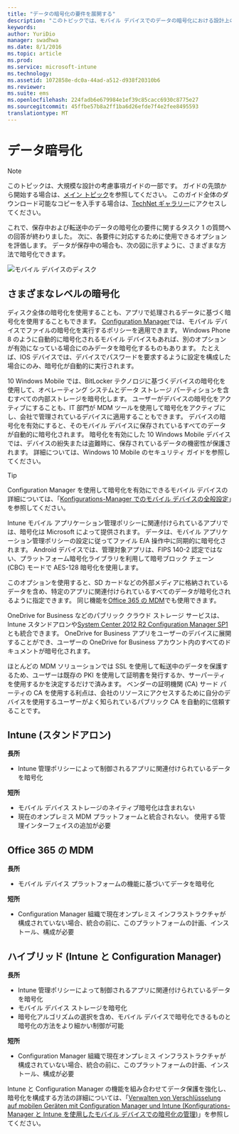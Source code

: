 ```yaml
---
title: "データの暗号化の要件を展開する"
description: "このトピックでは、モバイル デバイスでのデータの暗号化における設計上の考慮事項を説明します。 このトピックは、モバイル デバイス管理の設計上の考慮事項に関する一連の記事を構成するものです。"
keywords: 
author: YuriDio
manager: swadhwa
ms.date: 8/1/2016
ms.topic: article
ms.prod: 
ms.service: microsoft-intune
ms.technology: 
ms.assetid: 1072858e-dc0a-44ad-a512-d938f20310b6
ms.reviewer: 
ms.suite: ems
ms.openlocfilehash: 224fadb6e679984e1ef39c85cacc6930c8775e27
ms.sourcegitcommit: 45ffbe57b8a2ff1ba6d26efde7f4e2fee8495593
translationtype: MT
---
```

# <a name=""></a>データ暗号化

>[!NOTE]
>このトピックは、大規模な設計の考慮事項ガイドの一部です。 ガイドの先頭から開始する場合は、[メイン トピック](mdm-design-considerations-guide.md)を参照してください。 このガイド全体のダウンロード可能なコピーを入手する場合は、[TechNet ギャラリー](https://gallery.technet.microsoft.com/Mobile-Device-Management-7d401582)にアクセスしてください。

これで、保存中および転送中のデータの暗号化の要件に関するタスク 1 の質問への回答が終わりました。 次に、各要件に対応するために使用できるオプションを評価します。 データが保存中の場合も、次の図に示すように、さまざまな方法で暗号化できます。

![モバイル デバイスのディスク](./media/MDM_Figure_09.png)

## <a name=""></a>さまざまなレベルの暗号化

ディスク全体の暗号化を使用することも、アプリで処理されるデータに基づく暗号化を使用することもできます。             [Configuration Manager](https://technet.microsoft.com/library/dn919655.aspx)では、モバイル デバイスでファイルの暗号化を実行するポリシーを適用できます。 Windows Phone 8 のように自動的に暗号化されるモバイル デバイスもあれば、別のオプションが有効になっている場合にのみデータを暗号化するものもあります。 たとえば、IOS デバイスでは、デバイスでパスワードを要求するように設定を構成した場合にのみ、暗号化が自動的に実行されます。 

10 Windows Mobile では、BitLocker テクノロジに基づくデバイスの暗号化を使用して、オペレーティング システムとデータ ストレージ パーティションを含むすべての内部ストレージを暗号化します。 ユーザーがデバイスの暗号化をアクティブにすることも、IT 部門が MDM ツールを使用して暗号化をアクティブにし、会社で管理されているデバイスに適用することもできます。 デバイスの暗号化を有効にすると、そのモバイル デバイスに保存されているすべてのデータが自動的に暗号化されます。 暗号化を有効にした 10 Windows Mobile デバイスでは、デバイスの紛失または盗難時に、保存されているデータの機密性が保護されます。 詳細については、Windows 10 Mobile のセキュリティ ガイドを参照してください。

>[!TIP] 
> Configuration Manager を使用して暗号化を有効にできるモバイル デバイスの詳細については、「[Konfigurations-Manager でのモバイル デバイスの全般設定](https://technet.microsoft.com/library/dn376523.aspx)」を参照してください。

Intune モバイル アプリケーション管理ポリシーに関連付けられているアプリでは、暗号化は Microsoft によって提供されます。 データは、モバイル アプリケーション管理ポリシーの設定に従ってファイル E/A 操作中に同期的に暗号化されます。 Android デバイスでは、管理対象アプリは、FIPS 140-2 認定ではない、プラットフォーム暗号化ライブラリを利用して暗号ブロック チェーン (CBC) モードで AES-128 暗号化を使用します。 

このオプションを使用すると、SD カードなどの外部メディアに格納されているデータを含め、特定のアプリに関連付けられているすべてのデータが暗号化されるように指定できます。 同じ機能を[Office 365 の MDM](https://technet.microsoft.com/library/ms.o365.cc.devicepolicysupporteddevice.aspx)でも使用できます。 

OneDrive for Business などのパブリック クラウド ストレージ サービスは、Intune スタンドアロンや[System Center 2012 R2 Configuration Manager SP1](https://technet.microsoft.com/library/mt131422.aspx)とも統合できます。 OneDrive for Business アプリをユーザーのデバイスに展開することができ、ユーザーの OneDrive for Business アカウント内のすべてのドキュメントが暗号化されます。 

ほとんどの MDM ソリューションでは SSL を使用して転送中のデータを保護するため、ユーザーは既存の PKI を使用して証明書を発行するか、サーパーティ を使用するかを決定するだけで済みます。 ベンダーの証明機関 (CA) サード パーティの CA を使用する利点は、会社のリソースにアクセスするために自分のデバイスを使用するユーザーがよく知られているパブリック CA を自動的に信頼することです。 

## <a name="intune-"></a>Intune (スタンドアロン)

**長所** 

- Intune 管理ポリシーによって制御されるアプリに関連付けられているデータを暗号化

**短所** 

- モバイル デバイス ストレージのネイティブ暗号化は含まれない
- 現在のオンプレミス MDM プラットフォームと統合されない。 使用する管理インターフェイスの追加が必要

## <a name="office-365-mdm"></a>Office 365 の MDM

**長所**

- モバイル デバイス プラットフォームの機能に基づいてデータを暗号化

**短所**

- Configuration Manager 組織で現在オンプレミス インフラストラクチャが構成されていない場合、統合の前に、このプラットフォームの計画、インストール、構成が必要

## <a name="-intune-configmgr"></a>ハイブリッド (Intune と Configuration Manager)

**長所**

- Intune 管理ポリシーによって制御されるアプリに関連付けられているデータを暗号化
- モバイル デバイス ストレージを暗号化
- 暗号化アルゴリズムの選択を含め、モバイル デバイスで暗号化できるものと暗号化の方法をより細かい制御が可能

**短所**

- Configuration Manager 組織で現在オンプレミス インフラストラクチャが構成されていない場合、統合の前に、このプラットフォームの計画、インストール、構成が必要

Intune と Configuration Manager の機能を組み合わせてデータ保護を強化し、暗号化を構成する方法の詳細については、「[Verwalten von Verschlüsselung auf mobilen Geräten mit Configuration Manager und Intune (Konfigurations-Manager と Intune を使用したモバイル デバイスでの暗号化の管理)](http://blogs.technet.com/b/pauljones/archive/2014/08/04/managing-encryption-on-mobile-devices-with-configuration-manager-and-intune.aspx)」を参照してください。
